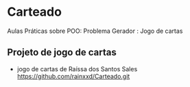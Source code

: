 # Carteado
Aulas Práticas sobre POO: Problema Gerador : Jogo de cartas

## Projeto de jogo de cartas


- jogo de cartas de Raíssa dos Santos Sales https://github.com/rainxxd/Carteado.git

